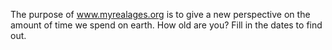 The purpose of www.myrealages.org is to give a new perspective on the amount of time we spend on earth. How old are you? Fill in the dates to find out.